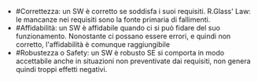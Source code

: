 - #Correttezza: un SW è corretto se soddisfa i suoi requisiti. 
	R.Glass' Law: le mancanze nei requisiti sono la fonte primaria di fallimenti.
- #Affidabilità: un SW è affidabile quando ci si può fidare del suo funzionamento. Nonostante ci possano essere errori, e quindi non corretto, l'affidabilità è comunque raggiungibile
- #Robustezza o Safety: un SW è robusto SE si comporta in modo accettabile anche in situazioni non preventivate dai requisiti, non genera quindi troppi effetti negativi.